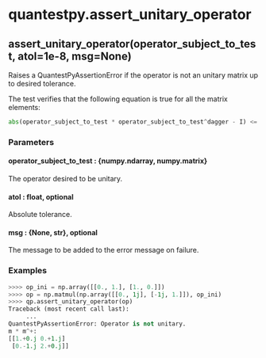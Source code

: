 # quantestpy.assert_unitary_operator

## assert_unitary_operator(operator_subject_to_test, atol=1e-8, msg=None)

Raises a QuantestPyAssertionError if the operator is not an unitary matrix up to desired tolerance.

The test verifies that the following equation is true for all the matrix elements:
```py
abs(operator_subject_to_test * operator_subject_to_test^dagger - I) <= atol
```

### Parameters

#### operator_subject_to_test : \{numpy.ndarray, numpy.matrix\}
The operator desired to be unitary.

#### atol : float, optional
Absolute tolerance.

#### msg : \{None, str\}, optional
The message to be added to the error message on failure.


### Examples
```py
>>>> op_ini = np.array([[0., 1.], [1., 0.]])
>>>> op = np.matmul(np.array([[0., 1j], [-1j, 1.]]), op_ini)
>>>> qp.assert_unitary_operator(op)
Traceback (most recent call last):
     ...
QuantestPyAssertionError: Operator is not unitary.
m * m^+:
[[1.+0.j 0.+1.j]
 [0.-1.j 2.+0.j]]
```
